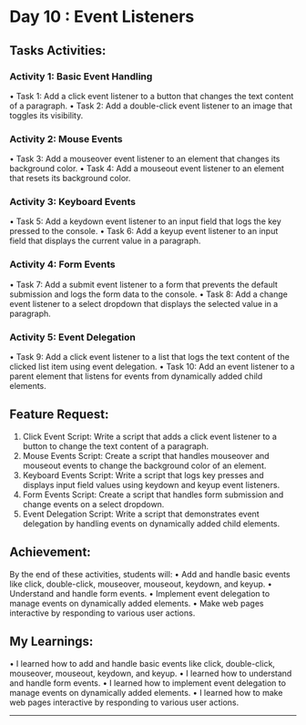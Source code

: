 # Day 10 : Event Listeners

## Tasks Activities:
### Activity 1: Basic Event Handling
• Task 1: Add a click event listener to a button that changes the text content of a paragraph.
• Task 2: Add a double-click event listener to an image that toggles its visibility.
### Activity 2: Mouse Events
• Task 3: Add a mouseover event listener to an element that changes its background color.
• Task 4: Add a mouseout event listener to an element that resets its background color.
### Activity 3: Keyboard Events
• Task 5: Add a keydown event listener to an input field that logs the key pressed to the console.
• Task 6: Add a keyup event listener to an input field that displays the current value in a paragraph.

### Activity 4: Form Events

• Task 7: Add a submit event listener to a form that prevents the default submission and logs the form data to the console.
• Task 8: Add a change event listener to a select dropdown that displays the selected value in a paragraph.

### Activity 5: Event Delegation

• Task 9: Add a click event listener to a list that logs the text content of the clicked list item using event delegation.
• Task 10: Add an event listener to a parent element that listens for events from dynamically added child elements.

## Feature Request:

1. Click Event Script: Write a script that adds a click event listener to a button to change the text content of a paragraph.
2. Mouse Events Script: Create a script that handles mouseover and mouseout events to change the background color of an
element.
3. Keyboard Events Script: Write a script that logs key presses and displays input field values using keydown and keyup event
listeners.
4. Form Events Script: Create a script that handles form submission and change events on a select dropdown.
5. Event Delegation Script: Write a script that demonstrates event delegation by handling events on dynamically added child
elements.

## Achievement:
By the end of these activities, students will:
• Add and handle basic events like click, double-click, mouseover, mouseout, keydown, and keyup.
• Understand and handle form events.
• Implement event delegation to manage events on dynamically added elements.
• Make web pages interactive by responding to various user actions.

## My Learnings:

• I learned how to add and handle basic events like click, double-click, mouseover, mouseout, keydown, and keyup.
• I learned how to understand and handle form events.
• I learned how to implement event delegation to manage events on dynamically added elements.
• I learned how to make web pages interactive by responding to various user actions.

---
